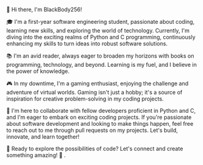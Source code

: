 👋 Hi there, I'm BlackBody256!

🎓 I'm a first-year software engineering student, passionate about coding, learning new skills, and exploring the world of technology.
Currently, I'm diving into the exciting realms of Python and C programming,
continuously enhancing my skills to turn ideas into robust software solutions.

📚 I'm an avid reader, always eager to broaden my horizons with books on programming, technology, and beyond.
Learning is my fuel, and I believe in the power of knowledge.

🎮 In my downtime, I'm a gaming enthusiast, enjoying the challenge and adventure of virtual worlds.
Gaming isn't just a hobby; it's a source of inspiration for creative problem-solving in my coding projects.

🤝 I'm here to collaborate with fellow developers proficient in Python and C, and I'm eager to embark on exciting coding projects.
If you're passionate about software development and looking to make things happen,
feel free to reach out to me through pull requests on my projects. Let's build, innovate, and learn together!

🌟 Ready to explore the possibilities of code? Let's connect and create something amazing! 🚀
.

<!---
blackbody256/blackbody256 is a ✨ special ✨ repository because its `README.md` (this file) appears on your GitHub profile.
You can click the Preview link to take a look at your changes.
--->

